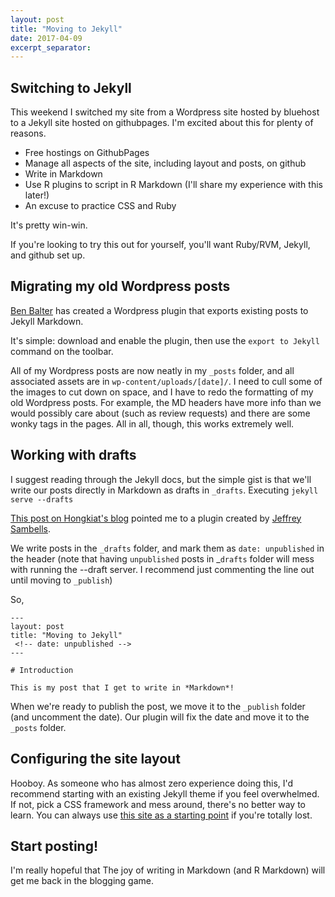 ```yaml
---
layout: post
title: "Moving to Jekyll"
date: 2017-04-09
excerpt_separator: 
---
```


## Switching to Jekyll

This weekend I switched my site from a Wordpress site hosted by bluehost to a Jekyll site hosted on githubpages.  I'm excited about this for plenty of reasons.

* Free hostings on GithubPages
* Manage all aspects of the site, including layout and posts, on github
* Write in Markdown
* Use R plugins to script in R Markdown (I'll share my experience with this later!)
* An excuse to practice CSS and Ruby

It's pretty win-win.

If you're looking to try this out for yourself, you'll want Ruby/RVM, Jekyll, and github set up.



## Migrating my old Wordpress posts

[Ben Balter](http://ben.balter.com/) has created a Wordpress plugin that exports existing posts to Jekyll Markdown.

It's simple: download and enable the plugin, then use the `export to Jekyll` command on the toolbar. 
 
All of my Wordpress posts are now neatly in my `_posts` folder, and all associated assets are in `wp-content/uploads/[date]/`.  I need to cull some of the images to cut down on space, and I have to redo the formatting of my old Wordpress posts.  For example, the MD headers have more info than we would possibly care about (such as review requests) and there are some wonky tags in the pages.  All in all, though, this works extremely well.

## Working with drafts

I suggest reading through the Jekyll docs, but the simple gist is that we'll write our posts directly in Markdown as drafts in `_drafts`.  Executing `jekyll serve --drafts` 

[This post on Hongkiat's blog](http://www.hongkiat.com/blog/jekyll-plugin/) pointed me to a plugin created by [Jeffrey Sambells](http://jeffreysambells.com/). 

We write posts in the `_drafts` folder, and mark them as `date: unpublished` in the header (note that having `unpublished` posts in _`drafts` folder will mess with running the --draft server.  I recommend just commenting the line out until moving to `_publish`)
 

 So,

 ```
---
layout: post
title: "Moving to Jekyll"
  <!-- date: unpublished -->
---

# Introduction

This is my post that I get to write in *Markdown*!  

 ```

When we're ready to publish the post, we move it to the `_publish` folder (and uncomment the date).  Our plugin will fix the date and move it to the `_posts` folder.

## Configuring the site layout

Hooboy.  As someone who has almost zero experience doing this, I'd recommend starting with an existing Jekyll theme if you feel overwhelmed.  If not, pick a CSS framework and mess around, there's no better way to learn.  You can always use [this site as a starting point](https://github.com/bradfordcondon/bradfordcondon.github.io) if you're totally lost.

## Start posting!

I'm really hopeful that The joy of writing in Markdown (and R Markdown) will get me back in the blogging game.

